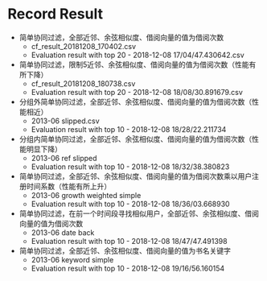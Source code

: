 # Record Result

- 简单协同过滤，全部近邻、余弦相似度、借阅向量的值为借阅次数
    - cf_result_20181208_170402.csv
    - Evaluation result with top 20 - 2018-12-08 17/04/47.430642.csv
- 简单协同过滤，限制5近邻、余弦相似度、借阅向量的值为借阅次数（性能有所下降）
    - cf_result_20181208_180738.csv
    - Evaluation result with top 20 - 2018-12-08 18/08/30.891679.csv
- 分组外简单协同过滤，全部近邻、余弦相似度、借阅向量的值为借阅次数（性能相近）
    - 2013-06 slipped.csv
    - Evaluation result with top 10 - 2018-12-08 18/28/22.211734
- 分组内简单协同过滤，全部近邻、余弦相似度、借阅向量的值为借阅次数（性能明显下降）
    - 2013-06 ref slipped
    - Evaluation result with top 10 - 2018-12-08 18/32/38.380823
- 简单协同过滤，全部近邻、余弦相似度、借阅向量的值为借阅次数乘以用户注册时间系数（性能有所上升）
    - 2013-06 growth weighted simple
    - Evaluation result with top 10 - 2018-12-08 18/36/03.668930
- 简单协同过滤，在前一个时间段寻找相似用户，全部近邻、余弦相似度、借阅向量的值为借阅次数
    - 2013-06 date back
    - Evaluation result with top 10 - 2018-12-08 18/47/47.491398
- 简单协同过滤，全部近邻、余弦相似度、借阅向量的值为书名关键字
    - 2013-06 keyword simple
    - Evaluation result with top 10 - 2018-12-08 19/16/56.160154